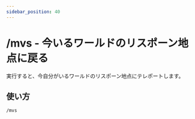 ```yaml
---
sidebar_position: 40
---
```


# /mvs - 今いるワールドのリスポーン地点に戻る

実行すると、今自分がいるワールドのリスポーン地点にテレポートします。

## 使い方

```/mvs```
